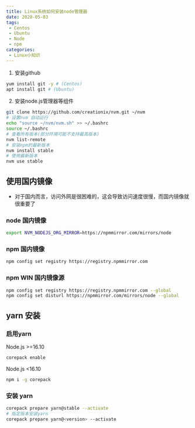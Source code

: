 ```yaml
---
title: Linux系统如何安装node管理器
date: 2020-05-03
tags:
 - Centos
 - Ubuntu
 - Node
 - npm
categories:
 - Linux小知识
---
```


1. 安装github
```bash
yum install git -y # (Centos)
apt install git # (Ubuntu)
```
2. 安装node.js管理器等组件
```bash
git clone https://github.com/creationix/nvm.git ~/nvm
# 设置nvm 自动运行
echo "source ~/nvm/nvm.sh" >> ~/.bashrc
source ~/.bashrc
# 查看所有版本(部分环境可能不支持最高版本)
nvm list-remote
# 安装npm的最新版本
nvm install stable
# 使用最新版本
nvm use stable
```

## 使用国内镜像

- 对于国内而言，访问外网是很困难的，这会导致访问速度很慢，而国内镜像就很重要了

### node 国内镜像
```bash
export NVM_NODEJS_ORG_MIRROR=https://npmmirror.com/mirrors/node
```
### npm 国内镜像
```bash
npm config set registry https://registry.npmmirror.com
```


### npm WIN 国内镜像源
```bash
npm config set registry https://registry.npmmirror.com --global
npm config set disturl https://npmmirror.com/mirrors/node --global
```

## yarn 安装
### 启用yarn

Node.js >=16.10

```bash
corepack enable
```

Node.js <16.10

```bash
npm i -g corepack
```

### 安装 yarn

```bash
corepack prepare yarn@stable --activate
# 指定版本安装yarn
corepack prepare yarn@<version> --activate
```
